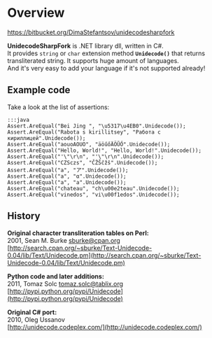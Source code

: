 # Overview #

https://bitbucket.org/DimaStefantsov/unidecodesharpfork

**UnidecodeSharpFork** is .NET library dll, written in C#.  
It provides `string` or `char` extension method **`Unidecode()`** that returns transliterated string.
It supports huge amount of languages.  
And it's very easy to add your language if it's not supported already!

## Example code ##

Take a look at the list of assertions:
    
	:::java
    Assert.AreEqual("Bei Jing ", "\u5317\u4EB0".Unidecode());
    Assert.AreEqual("Rabota s kirillitsey", "Работа с кириллицей".Unidecode());
    Assert.AreEqual("aouoAOUO", "äöűőÄÖŨŐ".Unidecode());
    Assert.AreEqual("Hello, World!", "Hello, World!".Unidecode());
    Assert.AreEqual("'\"\r\n", "'\"\r\n".Unidecode());
    Assert.AreEqual("CZSczs", "ČŽŠčžš".Unidecode());
    Assert.AreEqual("a", "ア".Unidecode());
    Assert.AreEqual("a", "α".Unidecode());
    Assert.AreEqual("a", "а".Unidecode());
    Assert.AreEqual("chateau", "ch\u00e2teau".Unidecode());
    Assert.AreEqual("vinedos", "vi\u00f1edos".Unidecode());

## History ##

**Original character transliteration tables on Perl:**  
2001, Sean M. Burke [sburke@cpan.org](mailto:sburke@cpan.org)  
[http://search.cpan.org/~sburke/Text-Unidecode-0.04/lib/Text/Unidecode.pm](http://search.cpan.org/~sburke/Text-Unidecode-0.04/lib/Text/Unidecode.pm)

**Python code and later additions:**  
2011, Tomaz Solc [tomaz.solc@tablix.org](mailto:tomaz.solc@tablix.org)  
[http://pypi.python.org/pypi/Unidecode](http://pypi.python.org/pypi/Unidecode)

**Original C# port:**  
2010, Oleg Ussanov  
[http://unidecode.codeplex.com/](http://unidecode.codeplex.com/)